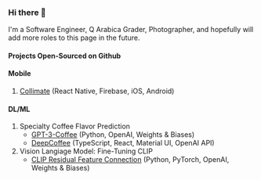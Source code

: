 ### Hi there 👋

I'm a Software Engineer, Q Arabica Grader, Photographer, and hopefully will add more roles to this page in the future.

#### Projects Open-Sourced on Github

#### Mobile
1. [Collimate](https://github.com/Collimate) (React Native, Firebase, iOS, Android)
#### DL/ML
1. Specialty Coffee Flavor Prediction 
    - [GPT-3-Coffee](https://github.com/Andy-LZH/GPT-3-Coffee) (Python, OpenAI, Weights & Biases)
    - [DeepCoffee](https://andy-lzh.github.io/DeepCoffee/) (TypeScript, React, Material UI, OpenAI API)
2. Vision Langiage Model: Fine-Tuning CLIP
    - [CLIP Residual Feature Connection](https://github.com/Andy-LZH/CLIP_RFC) (Python, PyTorch, OpenAI, Weights & Biases)
<!--
**Andy-LZH/Andy-LZH** is a ✨ _special_ ✨ repository because its `README.md` (this file) appears on your GitHub profile.

Here are some ideas to get you started:

- 🔭 I’m currently working on ...
- 🌱 I’m currently learning ...
- 👯 I’m looking to collaborate on ...
- 🤔 I’m looking for help with ...
- 💬 Ask me about ...
- 📫 How to reach me: ...
- 😄 Pronouns: ...
- ⚡ Fun fact: ...
[![Anurag's GitHub stats](https://github-readme-stats.vercel.app/api?username=Andy-LZH)](https://github.com/anuraghazra/github-readme-stats)
-->

